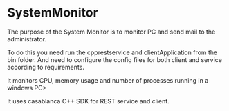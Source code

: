 # SystemMonitor

The purpose of the System Monitor is to monitor PC and send mail to the administrator. 

To do this you need run the cpprestservice and clientApplication from the bin folder. And need to configure the config files for both
client and service according to requirements.

It monitors CPU, memory usage and number of processes running in a windows PC>

It uses casablanca C++ SDK for REST service and client.
